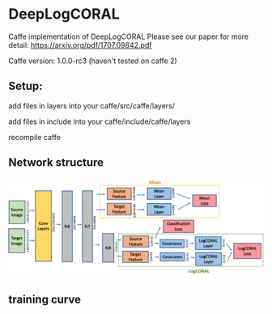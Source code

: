 # DeepLogCORAL
Caffe implementation of DeepLogCORAL
Please see our paper for more detail: https://arxiv.org/pdf/1707.09842.pdf

Caffe version: 1.0.0-rc3 (haven't tested on caffe 2)

## Setup: 

add files in layers into your caffe/src/caffe/layers/

add files in include into your caffe/include/caffe/layers

recompile caffe

## Network structure

![alt text](https://github.com/YifeiAI/DeepLogCORAL/blob/master/image/structure.png)

## training curve
